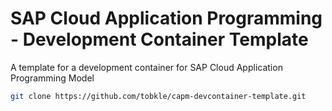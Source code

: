 # SAP Cloud Application Programming - Development Container Template

A template for a development container for SAP Cloud Application Programming Model

```zsh
git clone https://github.com/tobkle/capm-devcontainer-template.git
```
